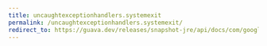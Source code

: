 ```yaml
---
title: uncaughtexceptionhandlers.systemexit
permalink: /uncaughtexceptionhandlers.systemexit/
redirect_to: https://guava.dev/releases/snapshot-jre/api/docs/com/google/common/util/concurrent/UncaughtExceptionHandlers.html#systemExit--
---
```

